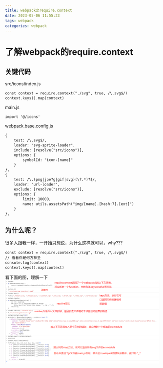 ```yaml
---
title: webpack之require.context
date: 2023-05-06 11:55:23
tags: webpack
categories: webpack
---
```

# 了解webpack的require.context
## 关键代码
src/icons/index.js
```
const context = require.context("./svg", true, /\.svg$/)
context.keys().map(context)
```
main.js
```
import '@/icons'
```
webpack.base.config.js
```
{
    test: /\.svg$/,
    loader: "svg-sprite-loader",
    include: [resolve("src/icons")],
    options: {
        symbolId: "icon-[name]"
    }
},
{
    test: /\.(png|jpe?g|gif|svg)(\?.*)?$/,
    loader: "url-loader",
    exclude: [resolve("src/icons")],
    options: {
        limit: 10000,
        name: utils.assetsPath("img/[name].[hash:7].[ext]")
    }
},
```
## 为什么呢？
很多人跟我一样，一开始只想说，为什么这样就可以，why???
```
const context = require.context("./svg", true, /\.svg$/)
// 看看你是何方神圣
console.log(context)
context.keys().map(context)
```
看下面的图，理解一下
![](image.png)